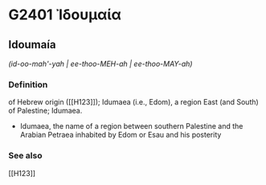 # G2401 Ἰδουμαία

## Idoumaía

_(id-oo-mah'-yah | ee-thoo-MEH-ah | ee-thoo-MAY-ah)_

### Definition

of Hebrew origin ([[H123]]); Idumaea (i.e., Edom), a region East (and South) of Palestine; Idumaea.

- Idumaea, the name of a region between southern Palestine and the Arabian Petraea inhabited by Edom or Esau and his posterity

### See also

[[H123]]


